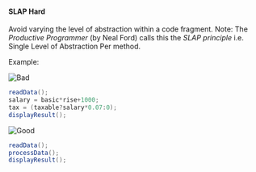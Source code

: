 <link rel="stylesheet" href="{{baseUrl}}/css/textbook.css">

<div class="website-content">

<div id="title">

#### SLAP Hard

</div>

<div id="body">

Avoid varying the level of abstraction within a code fragment.
Note: The _Productive Programmer_ (by Neal Ford) calls this the _SLAP principle_ i.e. Single Level of Abstraction Per method.

<tip-box>

Example:

![][Bad]
```java
readData();
salary = basic*rise+1000;
tax = (taxable?salary*0.07:0);
displayResult();
```

![][Good]
```java
readData();
processData();
displayResult();
```

</tip-box>

<tip-box type="primary">
<include src="../../../common/definitions.md#def-abstraction" />
</tip-box>

[Bad]: ../../../images/Bad.png "Bad"
[Good]: ../../../images/Good.png "Good"

</div>

</div>
